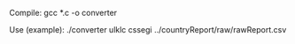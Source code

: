 Compile: gcc *.c -o converter

Use (example): ./converter ulklc cssegi ../countryReport/raw/rawReport.csv

